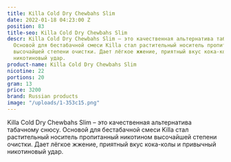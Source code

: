 ```yaml
---
title: Killa Cold Dry Chewbahs Slim
date: 2022-01-18 04:23:00 Z
position: 83
title-seo: Killa Cold Dry Chewbahs Slim
descr: Killa Cold Dry Chewbahs Slim – это качественная альтернатива табачному снюсу.
  Основой для бестабачной смеси Killa стал растительный носитель пропитанный никотином
  высочайшей степени очистки. Дает лёгкое жжение, приятный вкус кока-колы и привычный
  никотиновый удар.
product-name: Killa Cold Dry Chewbahs Slim
nicotine: 22
portions: 20
gram: 13
price: 3200
brand: Russian products
image: "/uploads/1-353c15.png"
---
```


Killa Cold Dry Chewbahs Slim – это качественная альтернатива табачному снюсу. Основой для бестабачной смеси Killa стал растительный носитель пропитанный никотином высочайшей степени очистки. Дает лёгкое жжение, приятный вкус кока-колы и привычный никотиновый удар.
